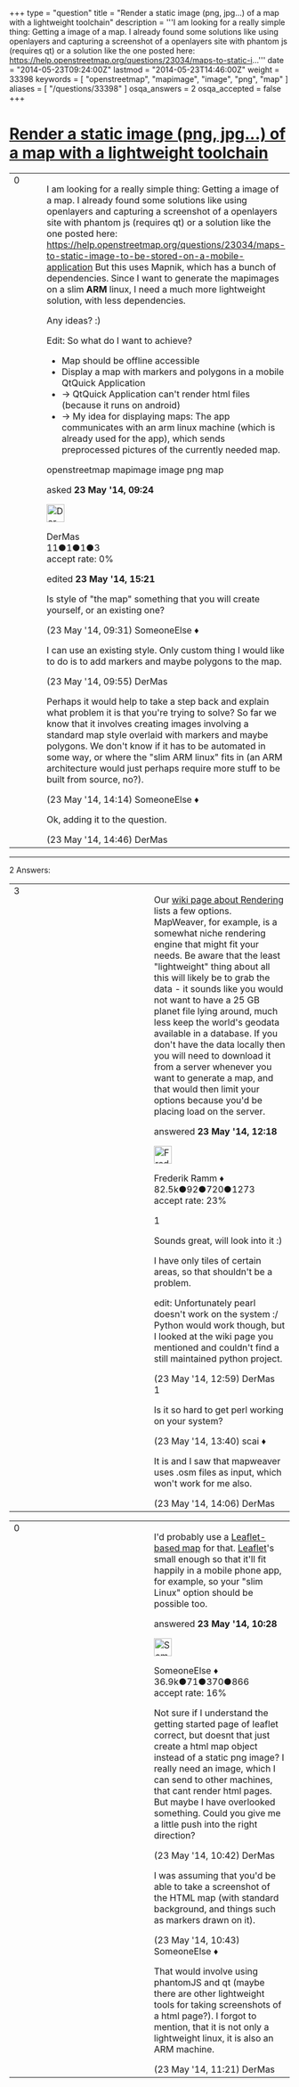 +++
type = "question"
title = "Render a static image (png, jpg...) of a map with a lightweight toolchain"
description = '''I am looking for a really simple thing: Getting a image of a map. I already found some solutions like using openlayers and capturing a screenshot of a openlayers site with phantom js (requires qt) or a solution like the one posted here: https://help.openstreetmap.org/questions/23034/maps-to-static-i...'''
date = "2014-05-23T09:24:00Z"
lastmod = "2014-05-23T14:46:00Z"
weight = 33398
keywords = [ "openstreetmap", "mapimage", "image", "png", "map" ]
aliases = [ "/questions/33398" ]
osqa_answers = 2
osqa_accepted = false
+++

<div class="headNormal">

# [Render a static image (png, jpg...) of a map with a lightweight toolchain](/questions/33398/render-a-static-image-png-jpg-of-a-map-with-a-lightweight-toolchain)

</div>

<div id="main-body">

<div id="askform">

<table id="question-table" style="width:100%;">
<colgroup>
<col style="width: 50%" />
<col style="width: 50%" />
</colgroup>
<tbody>
<tr>
<td style="width: 30px; vertical-align: top"><div class="vote-buttons">
<span id="post-33398-upvote" class="ajax-command post-vote up" rel="nofollow" title="I like this post (click again to cancel)"> </span>
<div id="post-33398-score" class="post-score" title="current number of votes">
0
</div>
<span id="post-33398-downvote" class="ajax-command post-vote down" rel="nofollow" title="I dont like this post (click again to cancel)"> </span> <span id="favorite-mark" class="ajax-command favorite-mark" rel="nofollow" title="mark/unmark this question as favorite (click again to cancel)"> </span>
<div id="favorite-count" class="favorite-count">
&#10;</div>
</div></td>
<td><div id="item-right">
<div class="question-body">
<p>I am looking for a really simple thing: Getting a image of a map. I already found some solutions like using openlayers and capturing a screenshot of a openlayers site with phantom js (requires qt) or a solution like the one posted here: <a href="/questions/23034/maps-to-static-image-to-be-stored-on-a-mobile-application">https://help.openstreetmap.org/questions/23034/maps-to-static-image-to-be-stored-on-a-mobile-application</a> But this uses Mapnik, which has a bunch of dependencies. Since I want to generate the mapimages on a slim <strong>ARM</strong> linux, I need a much more lightweight solution, with less dependencies.</p>
<p>Any ideas? :)</p>
<p>Edit: So what do I want to achieve?</p>
<ul>
<li>Map should be offline accessible</li>
<li>Display a map with markers and polygons in a mobile QtQuick Application</li>
<li>-&gt; QtQuick Application can't render html files (because it runs on android)</li>
<li>-&gt; My idea for displaying maps: The app communicates with an arm linux machine (which is already used for the app), which sends preprocessed pictures of the currently needed map.</li>
</ul>
</div>
<div id="question-tags" class="tags-container tags">
<span class="post-tag tag-link-openstreetmap" rel="tag" title="see questions tagged &#39;openstreetmap&#39;">openstreetmap</span> <span class="post-tag tag-link-mapimage" rel="tag" title="see questions tagged &#39;mapimage&#39;">mapimage</span> <span class="post-tag tag-link-image" rel="tag" title="see questions tagged &#39;image&#39;">image</span> <span class="post-tag tag-link-png" rel="tag" title="see questions tagged &#39;png&#39;">png</span> <span class="post-tag tag-link-map" rel="tag" title="see questions tagged &#39;map&#39;">map</span>
</div>
<div id="question-controls" class="post-controls">
&#10;</div>
<div class="post-update-info-container">
<div class="post-update-info post-update-info-user">
<p>asked <strong>23 May '14, 09:24</strong></p>
<img src="https://secure.gravatar.com/avatar/36bc387102d2bd2d4c2809d50b2525dd?s=32&amp;d=identicon&amp;r=g" class="gravatar" width="32" height="32" alt="DerMas&#39;s gravatar image" />
<p><span>DerMas</span><br />
<span class="score" title="11 reputation points">11</span><span title="1 badges"><span class="badge1">●</span><span class="badgecount">1</span></span><span title="1 badges"><span class="silver">●</span><span class="badgecount">1</span></span><span title="3 badges"><span class="bronze">●</span><span class="badgecount">3</span></span><br />
<span class="accept_rate" title="Rate of the user&#39;s accepted answers">accept rate:</span> <span title="DerMas has no accepted answers">0%</span></p>
</div>
<div class="post-update-info post-update-info-edited">
<p><span> edited <strong>23 May '14, 15:21</strong> </span></p>
</div>
</div>
<div id="comments-container-33398" class="comments-container">
<span id="33399"></span>
<div id="comment-33399" class="comment">
<div id="post-33399-score" class="comment-score">
&#10;</div>
<div class="comment-text">
<p>Is style of "the map" something that you will create yourself, or an existing one?</p>
</div>
<div id="comment-33399-info" class="comment-info">
<span class="comment-age">(23 May '14, 09:31)</span> <span class="comment-user userinfo">SomeoneElse ♦</span>
</div>
</div>
<span id="33400"></span>
<div id="comment-33400" class="comment">
<div id="post-33400-score" class="comment-score">
&#10;</div>
<div class="comment-text">
<p>I can use an existing style. Only custom thing I would like to do is to add markers and maybe polygons to the map.</p>
</div>
<div id="comment-33400-info" class="comment-info">
<span class="comment-age">(23 May '14, 09:55)</span> <span class="comment-user userinfo">DerMas</span>
</div>
</div>
<span id="33418"></span>
<div id="comment-33418" class="comment">
<div id="post-33418-score" class="comment-score">
&#10;</div>
<div class="comment-text">
<p>Perhaps it would help to take a step back and explain what problem it is that you're trying to solve? So far we know that it involves creating images involving a standard map style overlaid with markers and maybe polygons. We don't know if it has to be automated in some way, or where the "slim ARM linux" fits in (an ARM architecture would just perhaps require more stuff to be built from source, no?).</p>
</div>
<div id="comment-33418-info" class="comment-info">
<span class="comment-age">(23 May '14, 14:14)</span> <span class="comment-user userinfo">SomeoneElse ♦</span>
</div>
</div>
<span id="33419"></span>
<div id="comment-33419" class="comment">
<div id="post-33419-score" class="comment-score">
&#10;</div>
<div class="comment-text">
<p>Ok, adding it to the question.</p>
</div>
<div id="comment-33419-info" class="comment-info">
<span class="comment-age">(23 May '14, 14:46)</span> <span class="comment-user userinfo">DerMas</span>
</div>
</div>
</div>
<div id="comment-tools-33398" class="comment-tools">
&#10;</div>
<div class="clear">
&#10;</div>
<div id="comment-33398-form-container" class="comment-form-container">
&#10;</div>
<div class="clear">
&#10;</div>
</div></td>
</tr>
</tbody>
</table>

------------------------------------------------------------------------

<div class="tabBar">

<span id="sort-top"></span>

<div class="headQuestions">

2 Answers:

</div>

</div>

<span id="33412"></span>

<div id="answer-container-33412" class="answer">

<table style="width:100%;">
<colgroup>
<col style="width: 50%" />
<col style="width: 50%" />
</colgroup>
<tbody>
<tr>
<td style="width: 30px; vertical-align: top"><div class="vote-buttons">
<span id="post-33412-upvote" class="ajax-command post-vote up" rel="nofollow" title="I like this post (click again to cancel)"> </span>
<div id="post-33412-score" class="post-score" title="current number of votes">
3
</div>
<span id="post-33412-downvote" class="ajax-command post-vote down" rel="nofollow" title="I dont like this post (click again to cancel)"> </span>
</div></td>
<td><div class="item-right">
<div class="answer-body">
<p>Our <a href="https://wiki.openstreetmap.org/wiki/Rendering">wiki page about Rendering</a> lists a few options. MapWeaver, for example, is a somewhat niche rendering engine that might fit your needs. Be aware that the least "lightweight" thing about all this will likely be to grab the data - it sounds like you would not want to have a 25 GB planet file lying around, much less keep the world's geodata available in a database. If you don't have the data locally then you will need to download it from a server whenever you want to generate a map, and that would then limit your options because you'd be placing load on the server.</p>
</div>
<div class="answer-controls post-controls">
&#10;</div>
<div class="post-update-info-container">
<div class="post-update-info post-update-info-user">
<p>answered <strong>23 May '14, 12:18</strong></p>
<img src="https://secure.gravatar.com/avatar/a2b38d937e70ab39d895d17da0dd1ba4?s=32&amp;d=identicon&amp;r=g" class="gravatar" width="32" height="32" alt="Frederik%20Ramm&#39;s gravatar image" />
<p><span>Frederik Ramm ♦</span><br />
<span class="score" title="82494 reputation points"><span>82.5k</span></span><span title="92 badges"><span class="badge1">●</span><span class="badgecount">92</span></span><span title="720 badges"><span class="silver">●</span><span class="badgecount">720</span></span><span title="1273 badges"><span class="bronze">●</span><span class="badgecount">1273</span></span><br />
<span class="accept_rate" title="Rate of the user&#39;s accepted answers">accept rate:</span> <span title="Frederik Ramm has 417 accepted answers">23%</span></p>
</div>
</div>
<div id="comments-container-33412" class="comments-container">
<span id="33413"></span>
<div id="comment-33413" class="comment">
<div id="post-33413-score" class="comment-score">
1
</div>
<div class="comment-text">
<p>Sounds great, will look into it :)</p>
<p>I have only tiles of certain areas, so that shouldn't be a problem.</p>
<p>edit: Unfortunately pearl doesn't work on the system :/ Python would work though, but I looked at the wiki page you mentioned and couldn't find a still maintained python project.</p>
</div>
<div id="comment-33413-info" class="comment-info">
<span class="comment-age">(23 May '14, 12:59)</span> <span class="comment-user userinfo">DerMas</span>
</div>
</div>
<span id="33414"></span>
<div id="comment-33414" class="comment">
<div id="post-33414-score" class="comment-score">
1
</div>
<div class="comment-text">
<p>Is it so hard to get perl working on your system?</p>
</div>
<div id="comment-33414-info" class="comment-info">
<span class="comment-age">(23 May '14, 13:40)</span> <span class="comment-user userinfo">scai ♦</span>
</div>
</div>
<span id="33416"></span>
<div id="comment-33416" class="comment">
<div id="post-33416-score" class="comment-score">
&#10;</div>
<div class="comment-text">
<p>It is and I saw that mapweaver uses .osm files as input, which won't work for me also.</p>
</div>
<div id="comment-33416-info" class="comment-info">
<span class="comment-age">(23 May '14, 14:06)</span> <span class="comment-user userinfo">DerMas</span>
</div>
</div>
</div>
<div id="comment-tools-33412" class="comment-tools">
&#10;</div>
<div class="clear">
&#10;</div>
<div id="comment-33412-form-container" class="comment-form-container">
&#10;</div>
<div class="clear">
&#10;</div>
</div></td>
</tr>
</tbody>
</table>

</div>

<span id="33401"></span>

<div id="answer-container-33401" class="answer">

<table style="width:100%;">
<colgroup>
<col style="width: 50%" />
<col style="width: 50%" />
</colgroup>
<tbody>
<tr>
<td style="width: 30px; vertical-align: top"><div class="vote-buttons">
<span id="post-33401-upvote" class="ajax-command post-vote up" rel="nofollow" title="I like this post (click again to cancel)"> </span>
<div id="post-33401-score" class="post-score" title="current number of votes">
0
</div>
<span id="post-33401-downvote" class="ajax-command post-vote down" rel="nofollow" title="I dont like this post (click again to cancel)"> </span>
</div></td>
<td><div class="item-right">
<div class="answer-body">
<p>I'd probably use a <a href="http://switch2osm.org/using-tiles/getting-started-with-leaflet/">Leaflet-based map</a> for that. <a href="http://leafletjs.com/">Leaflet</a>'s small enough so that it'll fit happily in a mobile phone app, for example, so your "slim Linux" option should be possible too.</p>
</div>
<div class="answer-controls post-controls">
&#10;</div>
<div class="post-update-info-container">
<div class="post-update-info post-update-info-user">
<p>answered <strong>23 May '14, 10:28</strong></p>
<img src="https://secure.gravatar.com/avatar/0bf1aa22f7f5e045b0eb8beb79fe7907?s=32&amp;d=identicon&amp;r=g" class="gravatar" width="32" height="32" alt="SomeoneElse&#39;s gravatar image" />
<p><span>SomeoneElse ♦</span><br />
<span class="score" title="36866 reputation points"><span>36.9k</span></span><span title="71 badges"><span class="badge1">●</span><span class="badgecount">71</span></span><span title="370 badges"><span class="silver">●</span><span class="badgecount">370</span></span><span title="866 badges"><span class="bronze">●</span><span class="badgecount">866</span></span><br />
<span class="accept_rate" title="Rate of the user&#39;s accepted answers">accept rate:</span> <span title="SomeoneElse has 228 accepted answers">16%</span></p>
</div>
</div>
<div id="comments-container-33401" class="comments-container">
<span id="33402"></span>
<div id="comment-33402" class="comment">
<div id="post-33402-score" class="comment-score">
&#10;</div>
<div class="comment-text">
<p>Not sure if I understand the getting started page of leaflet correct, but doesnt that just create a html map object instead of a static png image? I really need an image, which I can send to other machines, that cant render html pages. But maybe I have overlooked something. Could you give me a little push into the right direction?</p>
</div>
<div id="comment-33402-info" class="comment-info">
<span class="comment-age">(23 May '14, 10:42)</span> <span class="comment-user userinfo">DerMas</span>
</div>
</div>
<span id="33403"></span>
<div id="comment-33403" class="comment">
<div id="post-33403-score" class="comment-score">
&#10;</div>
<div class="comment-text">
<p>I was assuming that you'd be able to take a screenshot of the HTML map (with standard background, and things such as markers drawn on it).</p>
</div>
<div id="comment-33403-info" class="comment-info">
<span class="comment-age">(23 May '14, 10:43)</span> <span class="comment-user userinfo">SomeoneElse ♦</span>
</div>
</div>
<span id="33409"></span>
<div id="comment-33409" class="comment">
<div id="post-33409-score" class="comment-score">
&#10;</div>
<div class="comment-text">
<p>That would involve using phantomJS and qt (maybe there are other lightweight tools for taking screenshots of a html page?). I forgot to mention, that it is not only a lightweight linux, it is also an ARM machine.</p>
</div>
<div id="comment-33409-info" class="comment-info">
<span class="comment-age">(23 May '14, 11:21)</span> <span class="comment-user userinfo">DerMas</span>
</div>
</div>
</div>
<div id="comment-tools-33401" class="comment-tools">
&#10;</div>
<div class="clear">
&#10;</div>
<div id="comment-33401-form-container" class="comment-form-container">
&#10;</div>
<div class="clear">
&#10;</div>
</div></td>
</tr>
</tbody>
</table>

</div>

<div class="paginator-container-left">

</div>

</div>

</div>

